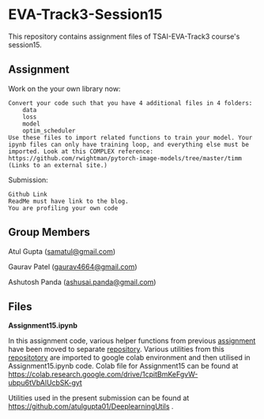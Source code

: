 # EVA-Track3-Session15
This repository contains assignment files of TSAI-EVA-Track3 course's session15.

## Assignment

Work on the your own library now:

    Convert your code such that you have 4 additional files in 4 folders:
        data
        loss
        model
        optim_scheduler
    Use these files to import related functions to train your model. Your ipynb files can only have training loop, and everything else must be imported. Look at this COMPLEX reference: https://github.com/rwightman/pytorch-image-models/tree/master/timm (Links to an external site.)

Submission:

    Github Link
    ReadMe must have link to the blog. 
    You are profiling your own code


## Group Members

Atul Gupta (samatul@gmail.com)

Gaurav Patel (gaurav4664@gmail.com)

Ashutosh Panda (ashusai.panda@gmail.com)


## Files

**Assignment15.ipynb**

In this assignment code, various helper functions from previous [assignment](https://github.com/atulgupta01/EVA_Group_Assignment/tree/master/Assignment%2014) have been moved to separate [repository](https://github.com/atulgupta01/DeeplearningUtils). Various utilities from this [repositotory](https://github.com/atulgupta01/DeeplearningUtils) are imported to google colab environment and then utilised in Assignment15.ipynb code. Colab file for Assignment15 can be found at https://colab.research.google.com/drive/1cpitBmKeFgvW-ubpu6tVbAlUcbSK-gyt

Utilities used in the present submission can be found at https://github.com/atulgupta01/DeeplearningUtils .
